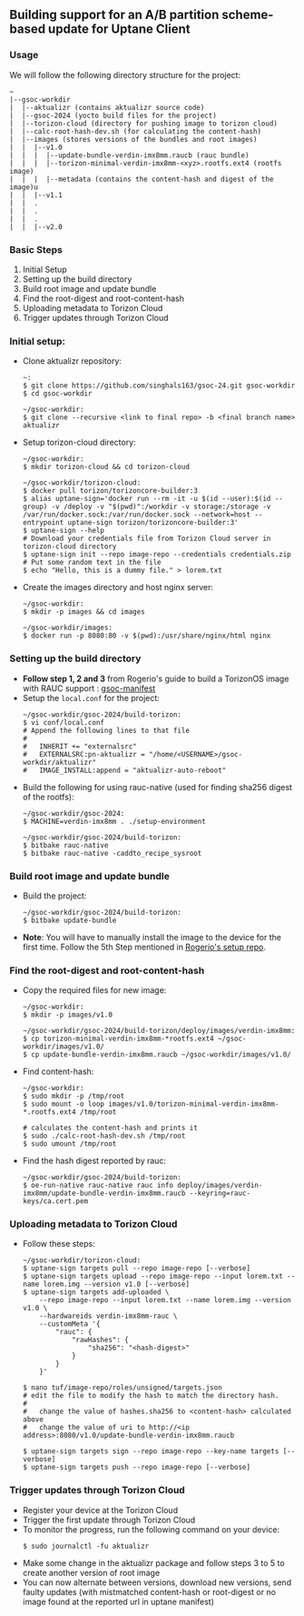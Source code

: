 ## Building support for an A/B partition scheme-based update for Uptane Client

### Usage
We will follow the following directory structure for the project:
```
~
|--gsoc-workdir
|  |--aktualizr (contains aktualizr source code)
|  |--gsoc-2024 (yocto build files for the project)
|  |--torizon-cloud (directory for pushing image to torizon cloud)
|  |--calc-root-hash-dev.sh (for calculating the content-hash)
|  |--images (stores versions of the bundles and root images)
|  |  |--v1.0
|  |  |  |--update-bundle-verdin-imx8mm.raucb (rauc bundle)
|  |  |  |--torizon-minimal-verdin-imx8mm-<xyz>.rootfs.ext4 (rootfs image)
|  |  |  |--metadata (contains the content-hash and digest of the image)u
|  |  |--v1.1
|  |  .
|  |  .
|  |  .
|  |  |--v2.0
```

### Basic Steps
1. Initial Setup
2. Setting up the build directory
3. Build root image and update bundle
4. Find the root-digest and root-content-hash
5. Uploading metadata to Torizon Cloud
6. Trigger updates through Torizon Cloud

### Initial setup: 
- Clone aktualizr repository:
    ```
    ~:
    $ git clone https://github.com/singhals163/gsoc-24.git gsoc-workdir
    $ cd gsoc-workdir

    ~/gsoc-workdir: 
    $ git clone --recursive <link to final repo> -b <final branch name> aktualizr
    ```
- Setup torizon-cloud directory: 
    ```
    ~/gsoc-workdir: 
    $ mkdir torizon-cloud && cd torizon-cloud

    ~/gsoc-workdir/torizon-cloud:
    $ docker pull torizon/torizoncore-builder:3
    $ alias uptane-sign='docker run --rm -it -u $(id --user):$(id --group) -v /deploy -v "$(pwd)":/workdir -v storage:/storage -v /var/run/docker.sock:/var/run/docker.sock --network=host --entrypoint uptane-sign torizon/torizoncore-builder:3'
    $ uptane-sign --help
    # Download your credentials file from Torizon Cloud server in torizon-cloud directory
    $ uptane-sign init --repo image-repo --credentials credentials.zip
    # Put some random text in the file
    $ echo "Hello, this is a dummy file." > lorem.txt
    ```
- Create the images directory and host nginx server: 
    ```
    ~/gsoc-workdir: 
    $ mkdir -p images && cd images

    ~/gsoc-workdir/images:
    $ docker run -p 8080:80 -v $(pwd):/usr/share/nginx/html nginx
    ```
### Setting up the build directory
- **Follow step 1, 2 and 3** from Rogerio's guide to build a TorizonOS image with RAUC support : [gsoc-manifest](https://github.com/rborn-tx/gsoc-manifest)
 - Setup the `local.conf` for the project:
    ```
    ~/gsoc-workdir/gsoc-2024/build-torizon:
    $ vi conf/local.conf
    # Append the following lines to that file
    # 
    #   INHERIT += "externalsrc"
    #   EXTERNALSRC:pn-aktualizr = "/home/<USERNAME>/gsoc-workdir/aktualizr"
    #   IMAGE_INSTALL:append = "aktualizr-auto-reboot"
    ```
- Build the following for using rauc-native (used for finding sha256 digest of the rootfs):
    ```
    ~/gsoc-workdir/gsoc-2024:
    $ MACHINE=verdin-imx8mm . ./setup-environment 
    
    ~/gsoc-workdir/gsoc-2024/build-torizon:
    $ bitbake rauc-native
    $ bitbake rauc-native -caddto_recipe_sysroot
    ```
### Build root image and update bundle
- Build the project:
    ```
    ~/gsoc-workdir/gsoc-2024/build-torizon:
    $ bitbake update-bundle
    ```
- **Note**: You will have to manually install the image to the device for the first time. Follow the 5th Step mentioned in [Rogerio's setup repo](https://github.com/rborn-tx/gsoc-manifest?tab=readme-ov-file#install-os-image).
### Find the root-digest and root-content-hash
- Copy the required files for new image:
    ```
    ~/gsoc-workdir:
    $ mkdir -p images/v1.0
    
    ~/gsoc-workdir/gsoc-2024/build-torizon/deploy/images/verdin-imx8mm:
    $ cp torizon-minimal-verdin-imx8mm-*rootfs.ext4 ~/gsoc-workdir/images/v1.0/
    $ cp update-bundle-verdin-imx8mm.raucb ~/gsoc-workdir/images/v1.0/
    ```
- Find content-hash:
    ```
    ~/gsoc-workdir:
    $ sudo mkdir -p /tmp/root
    $ sudo mount -o loop images/v1.0/torizon-minimal-verdin-imx8mm-*.rootfs.ext4 /tmp/root

    # calculates the content-hash and prints it
    $ sudo ./calc-root-hash-dev.sh /tmp/root
    $ sudo umount /tmp/root
    ```

- Find the hash digest reported by rauc:
    ```
    ~/gsoc-workdir/gsoc-2024/build-torizon:
    $ oe-run-native rauc-native rauc info deploy/images/verdin-imx8mm/update-bundle-verdin-imx8mm.raucb --keyring=rauc-keys/ca.cert.pem 
    ```
### Uploading metadata to Torizon Cloud
- Follow these steps:
    ```
    ~/gsoc-workdir/torizon-cloud:
    $ uptane-sign targets pull --repo image-repo [--verbose]
    $ uptane-sign targets upload --repo image-repo --input lorem.txt --name lorem.img --version v1.0 [--verbose]
    $ uptane-sign targets add-uploaded \
        --repo image-repo --input lorem.txt --name lorem.img --version v1.0 \
        --hardwareids verdin-imx8mm-rauc \
        --customMeta '{
            "rauc": {
                "rawHashes": {
                    "sha256": "<hash-digest>"
                }
            }
        }'
    
    $ nano tuf/image-repo/roles/unsigned/targets.json
    # edit the file to modify the hash to match the directory hash.
    #
    #   change the value of hashes.sha256 to <content-hash> calculated above
    #   change the value of uri to http://<ip address>:8080/v1.0/update-bundle-verdin-imx8mm.raucb
    
    $ uptane-sign targets sign --repo image-repo --key-name targets [--verbose]
    $ uptane-sign targets push --repo image-repo [--verbose]
    ```
### Trigger updates through Torizon Cloud
- Register your device at the Torizon Cloud
- Trigger the first update through Torizon Cloud
- To monitor the progress, run the following command on your device: 
    ```
    $ sudo journalctl -fu aktualizr
    ```
- Make some change in the aktualizr package and follow steps 3 to 5 to create another version of root image
- You can now alternate between versions, download new versions, send faulty updates (with mistmatched content-hash or root-digest or no image found at the reported url in uptane manifest)
